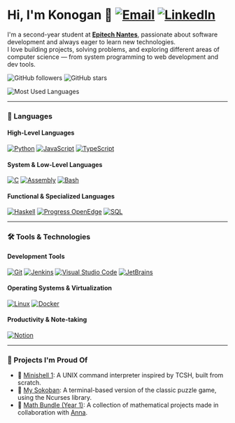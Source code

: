 # Hi, I'm Konogan 👋 [![Email](https://img.shields.io/badge/Gmail-D14836?style=for-the-badge&logo=gmail&logoColor=white)](mailto:konogan.pineau@gmail.com) [![LinkedIn](https://img.shields.io/badge/LinkedIn-0077B5?style=for-the-badge&logo=linkedin&logoColor=white)](https://linkedin.com/in/konogan-pineau-9b0a912ab)

I'm a second-year student at [**Epitech Nantes**](https://www.epitech.eu), passionate about software development and always eager to learn new technologies.  
I love building projects, solving problems, and exploring different areas of computer science — from system programming to web development and dev tools.


![GitHub followers](https://img.shields.io/github/followers/konogannn)
![GitHub stars](https://img.shields.io/github/stars/konogannn)

![Most Used Languages](https://github-readme-stats.vercel.app/api/top-langs/?username=konogannn&theme=dark&layout=compact)

---

### 🚀 Languages
#### High-Level Languages
[![Python](https://img.shields.io/badge/Python-FFD43B?style=for-the-badge&logo=python&logoColor=blue)](https://python.org)
[![JavaScript](https://img.shields.io/badge/JavaScript-323330?style=for-the-badge&logo=javascript&logoColor=F7DF1E)](https://developer.mozilla.org/en-US/docs/Web/JavaScript)
[![TypeScript](https://img.shields.io/badge/TypeScript-007ACC?style=for-the-badge&logo=typescript&logoColor=white)](https://typescriptlang.org)

#### System & Low-Level Languages
[![C](https://img.shields.io/badge/C-00599C?style=for-the-badge&logo=c&logoColor=white)](https://www.cprogramming.com)
[![Assembly](https://img.shields.io/badge/x86--64%20Assembly-6E4C13?style=for-the-badge&logo=gnu&logoColor=white)](https://web.stanford.edu/class/cs107/guide/x86-64.html)
[![Bash](https://img.shields.io/badge/Bash-121011?style=for-the-badge&logo=gnubash&logoColor=white)](https://www.gnu.org/software/bash/)

#### Functional & Specialized Languages
[![Haskell](https://img.shields.io/badge/Haskell-5e5086?style=for-the-badge&logo=haskell&logoColor=white)](https://www.haskell.org/)
[![Progress OpenEdge](https://img.shields.io/badge/Progress%20OpenEdge-002244?style=for-the-badge&logo=progress&logoColor=white)](https://www.progress.com/openedge)
[![SQL](https://img.shields.io/badge/SQL-4479A1?style=for-the-badge&logo=sqlite&logoColor=white)](https://www.w3schools.com/sql/)

---

### 🛠️ Tools & Technologies
#### Development Tools

[![Git](https://img.shields.io/badge/Git-E44C30?style=for-the-badge&logo=git&logoColor=white)](https://git-scm.com)
[![Jenkins](https://img.shields.io/badge/Jenkins-D24939?style=for-the-badge&logo=jenkins&logoColor=white)](https://www.jenkins.io/)
[![Visual Studio Code](https://img.shields.io/badge/VSCode-007ACC?style=for-the-badge&logo=visualstudiocode&logoColor=white)](https://code.visualstudio.com/)
[![JetBrains](https://img.shields.io/badge/JetBrains-000000?style=for-the-badge&logo=jetbrains&logoColor=white)](https://www.jetbrains.com/)

#### Operating Systems & Virtualization
[![Linux](https://img.shields.io/badge/Linux-FCC624?style=for-the-badge&logo=linux&logoColor=black)](https://linux.org)
[![Docker](https://img.shields.io/badge/Docker-2CA5E0?style=for-the-badge&logo=docker&logoColor=white)](https://docker.com)

#### Productivity & Note-taking
[![Notion](https://img.shields.io/badge/Notion-000000?style=for-the-badge&logo=notion&logoColor=white)](https://notion.so)

---

### 💼 Projects I'm Proud Of

- 🎯 [Minishell 1](https://github.com/konogannn/minishell1): A UNIX command interpreter inspired by TCSH, built from scratch.
- 🧱 [My Sokoban](https://github.com/konogannn/my_sokoban): A terminal-based version of the classic puzzle game, using the Ncurses library.
- 📐 [Math Bundle (Year 1)](https://github.com/konogannn/tek1-math-bundle): A collection of mathematical projects made in collaboration with [Anna](https://github.com/ann7415).
